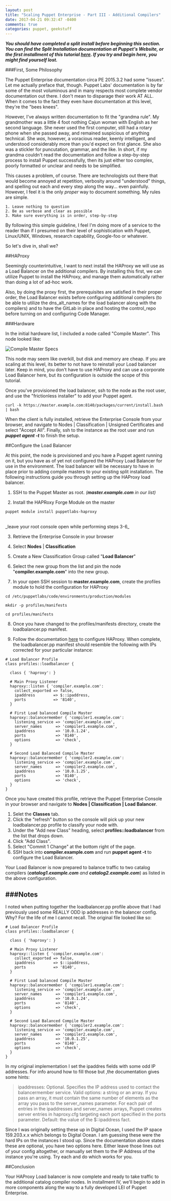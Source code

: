 ```yaml
---
layout: post
title: "Scaling Puppet Enterprise - Part III - Additional Compilers"
date: 2017-04-21 09:32:47 -0400
comments: true
categories: puppet, geekstuff
---
```


***You should have completed a split install before beginning this section. You can find the Split Installation documentation at Puppet's Website, or the first installment of this tutorial [here](http://questy.org/blog/2017/04/18/scaling-puppet-enterprise-part-ii-installation/).  If you try and begin here, you might find yourself lost.***

###First, Some Philosophy

The Puppet Enterprise documentation circa PE 2015.3.2 had some "issues". Let me actually preface that, though. Puppet Labs' documentation is by far some of the most voluminous and in many respects most complete vendor documentation out there. I don't mean to disparage their work AT ALL. When it comes to the fact they even have documentation at this level, they're the "bees knees". 

However, I've always written documentation to fit the "grandma rule". My grandmother was a little 4 foot nothing Cajun woman with English as her second language.  She never used the first computer, still had a rotary phone when she passed away, and remained suspicious of anything technical.  She *was*, however, a voracious reader, keenly intelligent, and understood considerably more than you'd expect on first glance. She also was a stickler for puncutation, grammar, and the like. In short, if my grandma couldn't read the documentation and follow a step-by-step process to install Puppet successfully, then its just either too complex, poorly formatted or unclear and needs to be simplified.

This causes a problem, of course. There are technologists out there that would become annoyed at repetition, verbosity around "understood" things, and spelling out each and every step along the way... even painfully. However, I feel it is the only _proper_ way to document something. My rules are simple.

	1. Leave nothing to question
	2. Be as verbose and clear as possible
	3. Make sure everything is in order, step-by-step

By following this simple guideline, I feel I'm doing more of a service to the reader than if I presumed on their level of sophistication with Puppet, Linux/UNIX, Windows, research capability, Google-foo or whatever.

So let's dive in, shall we?


##HAProxy

Seemingly counterintuitive, I want to next install the HAProxy we will use as a Load Balancer on the additional compilers.  By installing this first, we can utilize Puppet to install the HAProxy, and manage them automatically rather than doing a lot of ad-hoc work.

Also, by doing the proxy first,  the prerequisites are satisfied in their proper order, the Load Balancer exists before configuring additional compilers (to be able to utilize the dns_alt_names for the load balancer along with the compilers) and to have the GitLab in place and hosting the control_repo before turning on and configuring Code Manager.

###Hardware

In the initial hardware list, I included a node called "Compile Master".  This node  looked like:

![Compile Master Specs](http://cvquesty.github.io/images/compile_master_specs.png)

This node may seem like overkill, but disk and memory are cheap.  If you are scaling at this level, its better to not have to reinstall your Load balancer later. Keep in mind, you don't have to use HAProxy and can use a corporate Load Balancer here, but its configuration is outside the scope of this tutorial.

Once you've provisioned the load balancer, ssh to the node as the root user, and use the "frictionless installer" to add your Puppet agent.

```
curl -k https://master.example.com:8140/packages/current/install.bash | bash
```

When the client is fully installed, retrieve the Enterprise Console from your browser, and navigate to Nodes | Classification | Unsigned Certificates and select "Accept All".  Finally, ssh to the instance as the root user and run **_puppet agent -t_** to finish the setup.

##Configure the Load Balancer

At this point, the node is provisioned and you have a Puppet agent running on it, but you have as of yet not configured the HAProxy Load Balancer for use in the environment. The load balancer will be necessary to have in place prior to adding compile masters to your existing split installation. The following instructions guide you through setting up the HAProxy load balancer.

1. SSH to the Puppet Master as root.  _(**master.example.com** in our list)_

2. Install the HAPRoxy Forge Module on the master
```
puppet module install puppetlabs-haproxy
```
<br>
	_leave your root console open while performing steps 3-6_

3. Retrieve the Enterprise Console in your browser

4. Select **Nodes** | **Classification**

5. Create a New Classification Group called "**Load Balancer**"

6. Select the new group from the list and pin the node "**compiler.example.com**" into the new group.

7. In your open SSH session to **master.example.com**, create the profiles module to hold the configuration for HAProxy

```
cd /etc/puppetlabs/code/environments/production/modules

mkdir -p profiles/manifests

cd profiles/manifests
```
8. Once you have changed to the profiles/manifests directory, create the loadbalancer.pp manifest.

9. Follow the documentation [here](https://forge.puppet.com/puppetlabs/haproxy/readme) to configure HAProxy. When complete, the loadbalancer.pp manifest should resemble the following with IPs corrected for your particular instance:


```
# Load Balancer Profile
class profiles::loadbalancer {

  class { 'haproxy': }

  # Main Proxy Listener
  haproxy::listen { 'compiler.example.com':
    collect_exported => false,
    ipaddress        => $::ipaddress,
    ports            => '8140',
  }

  # First Load balanced Compile Master
  haproxy::balancermember { 'compiler1.example.com':
    listening_service => 'compiler.example.com',
    server_names      => 'compiler1.example.com',
    ipaddress         => '10.0.1.24',
    ports             => '8140',
    options           => 'check',
  }

  # Second Load Balanced Compile Master
  haproxy::balancermember { 'compiler2.example.com':
    listening_service => 'compiler.example.com',
    server_names      => 'compiler2.example.com',
    ipaddress         => '10.0.1.25',
    ports             => '8140',
    options           => 'check',
  }
}
```

Once you have created this profile, retrieve the Puppet Enterprise Console in your browser and navigate to **Nodes | Classification | Load Balancer**.

1. Selet the **Classes** tab.
2. Click the "refresh" button so the console will pick up your new loadbalancer.pp profile to classify your node with.
3. Under the "Add new Class" heading, select **profiles::loadbalancer** from the list that drops down.
4. Click "Add Class".
5. Select "Commit 1 Change" at the bottom right of the page.
6. SSH back into **compiler.example.com** and run **puppet agent -t** to configure the Load Balancer.

Your Load Balancer is now prepared to balance traffic to two catalog compilers (_**catalog1.example.com** and **catalog2.example.com**_) as listed in the above configuration.

###Notes
---
I noted when putting together the loadbalancer.pp profile above that I had previously used some REALLY ODD ip addresses in the balancer config.  Why? For the life of me I cannot recall. The original file looked like so:

```
# Load Balancer Profile
class profiles::loadbalancer {

  class { 'haproxy': }

  # Main Proxy Listener
  haproxy::listen { 'compiler.example.com':
    collect_exported => false,
    ipaddress        => $::ipaddress,
    ports            => '8140',
  }

  # First Load balanced Compile Master
  haproxy::balancermember { 'compiler1.example.com':
    listening_service => 'compiler.example.com',
    server_names      => 'compiler1.example.com',
    ipaddress         => '10.0.1.24',
    ports             => '8140',
    options           => 'check',
  }

  # Second Load Balanced Compile Master
  haproxy::balancermember { 'compiler2.example.com':
    listening_service => 'compiler.example.com',
    server_names      => 'compiler2.example.com',
    ipaddress         => '10.0.1.25',
    ports             => '8140',
    options           => 'check',
  }
}
```
In my original implementation I set the ipaddres fields with some odd IP addresses. For info around how to fill those but ,the documentation gives some hints:


> ipaddresses: Optional. Specifies the IP address used to contact the balancermember service. Valid options: a string or an array. If you pass an array, it must contain the same number of elements as the array you pass to the server_names parameter. For each pair of entries in the ipaddresses and server_names arrays, Puppet creates server entries in haproxy.cfg targeting each port specified in the ports parameter. Default: the value of the $::ipaddress fact.


Since I was originally setting these up in Digital Ocean, I used the IP space 159.203.x.x which belongs to Digital Ocean. I am guessing these were the hard IPs on the instances I stood up. Since the documentation above states these are optional, you have two options here.  Either leave those lines out of your config altogether, or manually set them to the IP Address of the instance you're using. Try each and do which works for you.

##Conclusion

Your HAProxy Load balancer is now complete and ready to take traffic to the additional catalog compiler nodes. In installment IV, we'll begin to add in more components along the way to a fully developed LEI of Puppet Enterprise.
